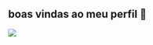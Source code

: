 ## boas vindas ao meu perfil 🤙  

![](https://tenor.com/pt-BR/view/rin-itoshi-itoshi-rin-despair-u20-blue-lock-gif-6315507289300146324)
